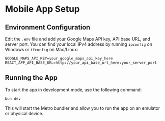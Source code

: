 # Mobile App Setup

## Environment Configuration

Edit the `.env` file and add your Google Maps API key, API base URL, and server port. You can find your local IPv4 address by running `ipconfig` on Windows or `ifconfig` on Mac/Linux:

```env
GOOGLE_MAPS_API_KEY=your_google_maps_api_key_here
REACT_APP_API_BASE_URL=http://your_api_base_url_here:your_server_port
```

## Running the App

To start the app in development mode, use the following command:

```bash
bun dev
```

This will start the Metro bundler and allow you to run the app on an emulator or physical device.
